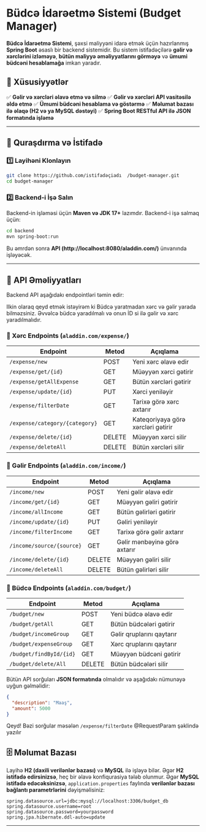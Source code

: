 # Büdcə İdarəetmə Sistemi (Budget Manager)

**Büdcə İdarəetmə Sistemi**, şəxsi maliyyəni idarə etmək üçün hazırlanmış **Spring Boot** əsaslı bir backend sistemidir. Bu sistem istifadəçilərə **gəlir və xərclərini izləməyə**, **bütün maliyyə əməliyyatlarını görməyə** və **ümumi büdcəni hesablamağa** imkan yaradır.

## 📌 Xüsusiyyətlər
✅ **Gəlir və xərcləri əlavə etmə və silmə**
✅ **Gəlir və xərcləri API vasitəsilə əldə etmə**
✅ **Ümumi büdcəni hesablama və göstərmə**
✅ **Məlumat bazası ilə əlaqə (H2 və ya MySQL dəstəyi)**
✅ **Spring Boot RESTful API ilə JSON formatında işləmə**

---

## 🚀 Quraşdırma və İstifadə
### 1️⃣ Layihəni Klonlayın
```sh
git clone https://github.com/istifadəçiadı  /budget-manager.git
cd budget-manager
```

### 2️⃣ Backend-i İşə Salın
Backend-in işləməsi üçün **Maven və JDK 17+** lazımdır. Backend-i işə salmaq üçün:
```sh
cd backend
mvn spring-boot:run
```
Bu əmrdən sonra **API (http://localhost:8080/aladdin.com/)** ünvanında işləyəcək.

---

## 🔗 API Əməliyyatları
Backend API aşağıdakı endpointləri təmin edir:

Ilkin olaraq qeyd etmək istəyirəm ki Büdcə yaratmadan xərc və gəlir yarada bilməzsiniz.
Əvvəlcə büdcə yaradılmalı və onun İD si ilə gəlir və xərc yaradılmalıdır.

### 📂 Xərc Endpoints (`aladdin.com/expense/`)
| Endpoint                  | Metod  | Açıqlama |
|---------------------------|--------|----------|
| `/expense/new`           | POST   | Yeni xərc əlavə edir |
| `/expense/get/{id}`      | GET    | Müəyyən xərci gətirir |
| `/expense/getAllExpense` | GET    | Bütün xərcləri gətirir |
| `/expense/update/{id}`   | PUT    | Xərci yeniləyir |
| `/expense/filterDate`    | GET    | Tarixə görə xərc axtarır |
| `/expense/category/{category}` | GET | Kateqoriyaya görə xərcləri gətirir |
| `/expense/delete/{id}`   | DELETE | Müəyyən xərci silir |
| `/expense/deleteAll`     | DELETE | Bütün xərcləri silir |

### 📂 Gəlir Endpoints (`aladdin.com/income/`)
| Endpoint                  | Metod  | Açıqlama |
|---------------------------|--------|----------|
| `/income/new`             | POST   | Yeni gəlir əlavə edir |
| `/income/get/{id}`        | GET    | Müəyyən gəliri gətirir |
| `/income/allIncome`       | GET    | Bütün gəlirləri gətirir |
| `/income/update/{id}`     | PUT    | Gəliri yeniləyir |
| `/income/filterIncome`    | GET    | Tarixə görə gəlir axtarır |
| `/income/source/{source}` | GET    | Gəlir mənbəyinə görə axtarır |
| `/income/delete/{id}`     | DELETE | Müəyyən gəliri silir |
| `/income/deleteAll`       | DELETE | Bütün gəlirləri silir |

### 📂 Büdcə Endpoints (`aladdin.com/budget/`)
| Endpoint                  | Metod  | Açıqlama |
|---------------------------|--------|----------|
| `/budget/new`             | POST   | Yeni büdcə əlavə edir |
| `/budget/getAll`          | GET    | Bütün büdcələri gətirir |
| `/budget/incomeGroup`     | GET    | Gəlir qruplarını qaytarır |
| `/budget/expenseGroup`    | GET    | Xərc qruplarını qaytarır |
| `/budget/findById/{id}`   | GET    | Müəyyən büdcəni gətirir |
| `/budget/delete/All`      | DELETE | Bütün büdcələri silir |

Bütün API sorğuları **JSON formatında** olmalıdır və aşağıdakı nümunəyə uyğun gəlməlidir:
```json
{
  "description": "Maaş",
  "amount": 5000
}
```
Qeyd! 
Bəzi sorğular məsələn `/expense/filterDate` @RequestParam şəklində yazılır


## 🗄 Məlumat Bazası
Layihə **H2 (daxili verilənlər bazası)** və **MySQL** ilə işləyə bilər. 
Əgər **H2 istifadə edirsinizsə**, heç bir əlavə konfiqurasiya tələb olunmur. 
Əgər **MySQL istifadə edəcəksinizsə**, `application.properties` faylında **verilənlər bazası bağlantı parametrlərini** dəyişməlisiniz:
```properties
spring.datasource.url=jdbc:mysql://localhost:3306/budget_db
spring.datasource.username=root
spring.datasource.password=yourpassword
spring.jpa.hibernate.ddl-auto=update
```

---

